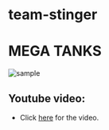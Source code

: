 # team-stinger

# MEGA TANKS
![sample](https://cloud.githubusercontent.com/assets/23581562/24472881/0021d5d6-14d0-11e7-9255-79f1ddbf5ace.jpg)

## Youtube video:
- Click [here](https://youtu.be/8bbxqUN3G3c) for the video.
